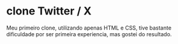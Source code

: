 # clone Twitter / X
Meu primeiro clone, utilizando apenas HTML e CSS, tive bastante dificuldade por ser primeira experiencia, mas gostei do resultado.
